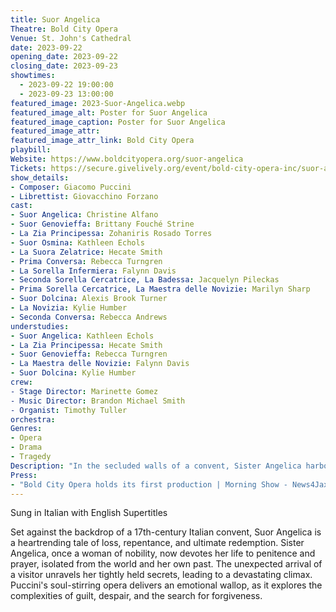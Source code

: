 ```yaml
---
title: Suor Angelica
Theatre: Bold City Opera
Venue: St. John's Cathedral
date: 2023-09-22
opening_date: 2023-09-22
closing_date: 2023-09-23
showtimes:
  - 2023-09-22 19:00:00
  - 2023-09-23 13:00:00
featured_image: 2023-Suor-Angelica.webp
featured_image_alt: Poster for Suor Angelica
featured_image_caption: Poster for Suor Angelica
featured_image_attr: 
featured_image_attr_link: Bold City Opera
playbill:
Website: https://www.boldcityopera.org/suor-angelica
Tickets: https://secure.givelively.org/event/bold-city-opera-inc/suor-angelica
show_details: 
- Composer: Giacomo Puccini
- Librettist: Giovacchino Forzano
cast:
- Suor Angelica: Christine Alfano
- Suor Genovieffa: Brittany Fouché Strine
- La Zia Principessa: Zohaniris Rosado Torres
- Suor Osmina: Kathleen Echols
- La Suora Zelatrice: Hecate Smith
- Prima Conversa: Rebecca Turngren
- La Sorella Infermiera: Falynn Davis
- Seconda Sorella Cercatrice, La Badessa: Jacquelyn Pileckas
- Prima Sorella Cercatrice, La Maestra delle Novizie: Marilyn Sharp
- Suor Dolcina: Alexis Brook Turner
- La Novizia: Kylie Humber
- Seconda Conversa: Rebecca Andrews
understudies: 
- Suor Angelica: Kathleen Echols
- La Zia Principessa: Hecate Smith
- Suor Genovieffa: Rebecca Turngren
- La Maestra delle Novizie: Falynn Davis
- Suor Dolcina: Kylie Humber
crew:
​- Stage Director: Marinette Gomez
​- Music Director: Brandon Michael Smith
​- Organist: Timothy Tuller
orchestra:
Genres:
- Opera
- Drama
- Tragedy
Description: "In the secluded walls of a convent, Sister Angelica harbors a secret that has severed her from both family and society. A visit from a face from the past forces her to confront her sins and seek redemption."
Press:
- "Bold City Opera holds its first production | Morning Show - News4Jax": https://www.news4jax.com/video/morning-show/2023/09/21/bold-city-opera-holds-its-first-production/
---
```

Sung in Italian with English Supertitles

Set against the backdrop of a 17th-century Italian convent, Suor Angelica is a heartrending tale of loss, repentance, and ultimate redemption. Sister Angelica, once a woman of nobility, now devotes her life to penitence and prayer, isolated from the world and her own past. The unexpected arrival of a visitor unravels her tightly held secrets, leading to a devastating climax. Puccini's soul-stirring opera delivers an emotional wallop, as it explores the complexities of guilt, despair, and the search for forgiveness.
